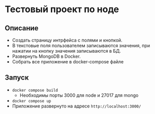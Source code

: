 # Тестовый проект по ноде
## Описание
* Создать страницу интрфейса с полями и кнопкой. 
* В текстовые поля пользователем записываются значения, при нажатии на кнопку значения записываются в БД. 
* Развернуть MongoDB в Docker.
* Собрать все приложение в docker-compose файле
## Запуск
* `docker compose build`
    * Необходимы порты 3000 для node и 27017 для mongo
* `docker compose up`
* Приложение развернуто на адресе `http://localhost:3000/`